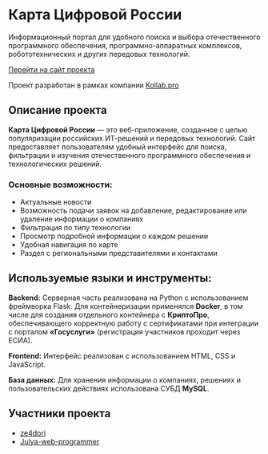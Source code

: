 # Карта Цифровой России

Информационный портал для удобного поиска и выбора отечественного программного обеспечения, программно-аппаратных комплексов, робототехнических и других передовых технологий.

[Перейти на сайт проекта](https://digi-map.ru/)

Проект разработан в рамках компании [Kollab.pro](https://kollab.pro/)  

## Описание проекта

**Карта Цифровой России** — это веб-приложение, созданное с целью популяризации российских ИТ-решений и передовых технологий. Сайт предоставляет пользователям удобный интерфейс для поиска, фильтрации и изучения отечественного программного обеспечения и технологических решений.

### Основные возможности:
- Актуальные новости
- Возможность подачи заявок на добавление, редактирование или удаление информации о компаниях
- Фильтрация по типу технологии
- Просмотр подробной информации о каждом решении
- Удобная навигация по карте
- Раздел с региональными представителями и контактами

## Используемые языки и инструменты:

**Backend:**
Серверная часть реализована на Python с использованием фреймворка Flask. Для контейнеризации применялся **Docker**, в том числе для создания отдельного контейнера с **КриптоПро**, обеспечивающего корректную работу с сертификатами при интеграции с порталом **«Госуслуги»** (регистрация участников проходит через ЕСИА).

**Frontend:**
Интерфейс реализован с использованием HTML, CSS и JavaScript.

**База данных:**
Для хранения информации о компаниях, решениях и пользовательских действиях использована СУБД **MySQL**.

## Участники проекта

- [ze4dori](https://github.com/ze4dori)
- [Julya-web-programmer](https://github.com/Julya-web-programmer)
